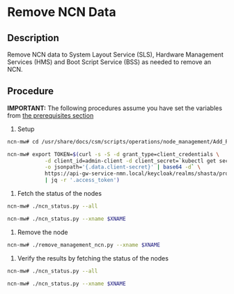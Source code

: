 # Remove NCN Data

## Description

Remove NCN data to System Layout Service (SLS), Hardware Management Services (HMS) and Boot Script Service (BSS) as needed to remove an NCN.

## Procedure

**IMPORTANT:** The following procedures assume you have set the variables from [the prerequisites section](../Add_Remove_Replace.md#remove-prerequisites)

1. Setup
``` bash
ncn-mw# cd /usr/share/docs/csm/scripts/operations/node_management/Add_Remove_Replace_NCNs

ncn-mw# export TOKEN=$(curl -s -S -d grant_type=client_credentials \
            -d client_id=admin-client -d client_secret=`kubectl get secrets admin-client-auth \
            -o jsonpath='{.data.client-secret}' | base64 -d` \
            https://api-gw-service-nmn.local/keycloak/realms/shasta/protocol/openid-connect/token \
            | jq -r '.access_token')
```

1. Fetch the status of the nodes
``` bash
ncn-mw# ./ncn_status.py --all

ncn-mw# ./ncn_status.py --xname $XNAME
```

1. Remove the node
``` bash
ncn-mw# ./remove_management_ncn.py --xname $XNAME
```

1. Verify the results by fetching the status of the nodes

``` bash
ncn-mw# ./ncn_status.py --all

ncn-mw# ./ncn_status.py --xname $XNAME
```
